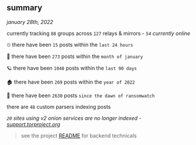 
## summary
_january 28th, 2022_

currently tracking `88` groups across `127` relays & mirrors - _`54` currently online_

⏲ there have been `15` posts within the `last 24 hours`

🦈 there have been `273` posts within the `month of january`

🪐 there have been `1048` posts within the `last 90 days`

🏚 there have been `269` posts within the `year of 2022`

🦕 there have been `2630` posts `since the dawn of ransomwatch`

there are `48` custom parsers indexing posts

_`20` sites using v2 onion services are no longer indexed - [support.torproject.org](https://support.torproject.org/onionservices/v2-deprecation/)_

> see the project [README](https://github.com/thetanz/ransomwatch#ransomwatch--) for backend technicals
